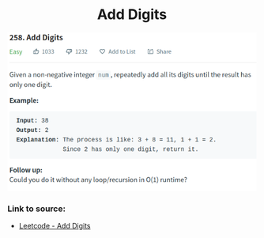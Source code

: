 <h1 align="center">Add Digits</h1>

![alt text](https://github.com/matthew01lokiet/Algorithmic-exercises/blob/main/z_description_images/Maths/add_digits.png?raw=true)

### Link to source: 
- <a href="https://leetcode.com/problems/add-digits/">Leetcode - Add Digits</a>

